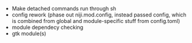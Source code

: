 - Make detached commands run through sh
- config rework (phase out niji.mod.config, instead passed config, which is combined from global and module-specific stuff from config.toml)
- module dependecy checking
- gtk module(s)
